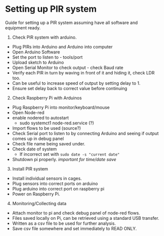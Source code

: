 # Setting up PIR system 

Guide for setting up a PIR system assuming have all 
software and equipment ready. 

1. Check PIR system with arduino.  
- Plug PIRs into Arduino and Arduino into computer  
- Open Arduino Software  
- Set the port to listen to - tools/port  
- Upload sketch to Arduino  
- Open Serial Monitor to check output - check Baud rate  
- Verify each PIR in turn by waving in front of it 
and hiding it, check LDR too.  
- Can be useful to increase speed of output by setting 
delay to 1.  
- Ensure set delay back to correct value before continuing  

2. Check Raspberry Pi with Arduinos  
- Plug Raspberry Pi into monitor/keyboard/mouse  
- Open Node-red  
- enable nodered to autostart  
  - sudo systemct1 node-red.service (?)  
- Import flows to be used (source?)  
- Check Serial port to listen to by connecting 
Arduino and seeing if output comes up in debug panel  
- Check file name being saved under.  
- Check date of system  
  - If incorrect set with `sudo date -s "current date"`  
- Shutdown pi properly.  *important for time/date save*  

3. Install PIR system  
- Install individual sensors in cages.  
- Plug sensors into correct ports on arduino  
- Plug arduino into correct port on raspberry pi  
- Power on Raspberry Pi. 

4. Monitoring/Collecting data  
- Attach monitor to pi and check debug panel of 
node-red flows.  
- Files saved locally on Pi, can be retrieved using a 
standard USB transfer.  
- Written as a csv file to be used for further analysis.  
- Save csv file somewhere and set immediately to READ ONLY.  
